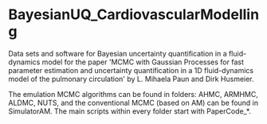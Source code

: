 # BayesianUQ_CardiovascularModelling
Data sets and software for Bayesian uncertainty quantification in a fluid-dynamics model for the paper 'MCMC with Gaussian Processes for fast parameter estimation and 
uncertainty quantification in a 1D fluid-dynamics model of the pulmonary circulation' by L. Mihaela Paun and Dirk Husmeier.

The emulation MCMC algorithms can be found in folders: AHMC, ARMHMC, ALDMC, NUTS, and the conventional MCMC (based on AM) can be found in SimulatorAM. 
The main scripts within every folder start with PaperCode_*.


